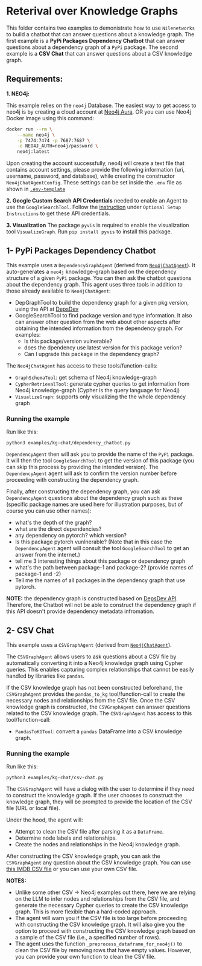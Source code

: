 # Reterival over Knowledge Graphs

This folder contains two examples to demonistrate how to use `Nilenetworks` to build a chatbot that can answer questions about a knowledge graph.
The first example is a **PyPi Packages Dependency Chatbot** that can answer questions about a dependency graph of a `PyPi` package. 
The second example is a **CSV Chat** that can answer questions about a CSV knowledge graph.

## Requirements:

**1. NEO4j:**

This example relies on the `neo4j` Database. The easiest way to get access to neo4j is
by creating a cloud account at [Neo4j Aura](https://neo4j.com/cloud/platform/aura-graph-database/). OR you
can use Neo4j Docker image using this command:

```bash
docker run --rm \
    --name neo4j \
    -p 7474:7474 -p 7687:7687 \
    -e NEO4J_AUTH=neo4j/password \
    neo4j:latest
```

Upon creating the account successfully, neo4j will create a text file that contains
account settings, please provide the following information (uri, username,
password, and database), while creating the constructor `Neo4jChatAgentConfig`. 
These settings can be set inside the `.env` file as shown in [`.env-template`](../../.env-template)

**2. Google Custom Search API Credentials** 
needed to enable an Agent to use the `GoogleSearchTool`. 
Follow the [instruction](https://github.com/Nilenetworks/Nilenetworks?tab=readme-ov-file#gear-installation-and-setup) under `Optional Setup Instructions` to get these API credentials. 

**3. Visualization**
The package `pyvis` is required to enable the visualization tool `VisualizeGraph`. 
Run ``pip install pyvis`` to install this package.

## 1- PyPi Packages Dependency Chatbot

This example uses a `DependencyGraphAgent` 
(derived from [`Neo4jChatAgent`](https://github.com/Nilenetworks/Nilenetworks/blob/main/Nilenetworks/agent/special/neo4j/neo4j_chat_agent.py)).
It auto-generates a `neo4j` knowledge-graph based on the dependency
structure of a given `PyPi` package. You can then ask the chatbot questions
about the dependency graph. This agent uses three tools in addition to those 
already available to `Neo4jChatAgent`:

- DepGraphTool to build the dependency graph for a given pkg version, using the API
   at [DepsDev](https://deps.dev/)
- GoogleSearchTool to find package version and type information. It also can answer
other question from the web about other aspects after obtaining the intended information
from the dependency graph. For examples:
  - Is this package/version vulnerable?
  - does the dpendency use latest version for this package verion?
  - Can I upgrade this package in the dependency graph?

The `Neo4jChatAgent` has access to these tools/function-calls:

- `GraphSchemaTool`: get schema of Neo4j knowledge-graph
- `CypherRetrievalTool`: generate cypher queries to get information from
   Neo4j knowledge-graph (Cypher is the query language for Neo4j)
- `VisualizeGraph`: supports only visualizing the the whole dependency graph

### Running the example

Run like this:
```
python3 examples/kg-chat/dependency_chatbot.py
```

`DependencyAgent` then will ask you to provide the name of the `PyPi` package.
It will then the tool `GoogleSearchTool` to get the version of
this package (you can skip this process by providing the intended version).
The `DependencyAgent` agent will ask to confirm the version number before
proceeding with constructing the dependency graph.

Finally, after constructing the dependency graph, you can ask `DependencyAgent`
questions about the dependency graph such as these (specific package names are
used here for illustration purposes, but of course you can use other names):

- what's the depth of the graph?
- what are the direct dependencies?
- any dependency on pytorch? which version?
- Is this package pytorch vunlnerable?
  (Note that in this case the `DependencyAgent` agent will consult the 
  tool `GoogleSearchTool` to get an answer from the internet.)
- tell me 3 interesting things about this package or dependency graph
- what's the path between package-1 and package-2? (provide names of package-1
  and -2)
- Tell me the names of all packages in the dependency graph that use pytorch.

**NOTE:** the dependency graph is constructed based
on [DepsDev API](https://deps.dev/). Therefore, the Chatbot will not be able to
construct the dependency graph if this API doesn't provide dependency metadata
infromation. 

## 2- CSV Chat

This example uses a `CSVGraphAgent` 
(derived from [`Neo4jChatAgent`](https://github.com/Nilenetworks/Nilenetworks/blob/main/Nilenetworks/agent/special/neo4j/neo4j_chat_agent.py)).

The `CSVGraphAgent` allows users to ask questions about a CSV file by 
automatically converting it into a Neo4j knowledge graph using Cypher queries. 
This enables capturing complex relationships that cannot be easily
handled by libraries like `pandas`.

If the CSV knowledge graph has not been constructed beforehand, the `CSVGraphAgent`
provides the `pandas_to_kg` tool/function-call to create the necessary nodes and
relationships from the CSV file. Once the CSV knowledge graph is constructed,
the `CSVGraphAgent` can answer questions related to the CSV knowledge graph.
The `CSVGraphAgent` has access to this tool/function-call:

- `PandasToKGTool`: convert a `pandas` DataFrame into a CSV knowledge graph.

### Running the example

Run like this:
```
python3 examples/kg-chat/csv-chat.py
```

The `CSVGraphAgent` will have a dialog with the user to determine if they need to
construct the knowledge graph. If the user chooses to construct the knowledge graph, they
will be prompted to provide the location of the CSV file (URL or local file).

Under the hood, the agent will:

- Attempt to clean the CSV file after parsing it as a `DataFrame`.
- Determine node labels and relationships.
- Create the nodes and relationships in the Neo4j knowledge graph.

After constructing the CSV knowledge graph, you can ask the `CSVGraphAgent` any question
about the CSV knowledge graph. You can use [this IMDB CSV file](https://raw.githubusercontent.com/Nilenetworks/Nilenetworks-examples/main/examples/docqa/data/movies/IMDB.csv) 
or you can use your own CSV file.

**NOTES:**

- Unlike some other CSV -> Neo4j examples out there, here we are relying on the LLM
  to infer nodes and relationships from the CSV file, and generate the necessary
    Cypher queries to create the CSV knowledge graph. This is more flexible than
    a hard-coded approach.
- The agent will warn you if the CSV file is too large before proceeding with
  constructing the CSV knowledge graph. It will also give you the option to proceed with
  constructing the CSV knowledge graph based on a sample of the CSV file (i.e., a
  specified number of rows).
- The agent uses the function `_preprocess_dataframe_for_neo4j()` to clean the CSV file
  by removing rows that have empty values. However, you can provide your own function to
  clean the CSV file.
